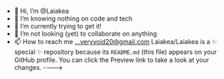 - 👋 Hi, I’m @Laiakea
- 👀 I’m knowing nothing on code and tech
- 🌱 I’m currently trying to get it!
- 💞️ I’m not looking (yet) to collaborate on anything
- 📫 How to reach me ...veryvoid20@gmail.com
Laiakea/Laiakea is a ✨ special ✨ repository because its `README.md` (this file) appears on your GitHub profile.
You can click the Preview link to take a look at your changes.
---->

